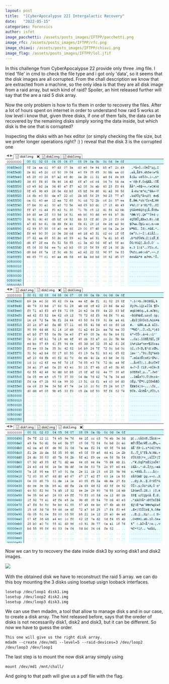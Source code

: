 ```yaml
---
layout: post
title:  "[CyberApocalypse 22] Intergalactic Recovery"
date:   "2022-05-15"
categories: Forensics
author: isfet
image_pacchetti: /assets/posts_images/IFTPP/pacchetti.png
image_rfc: /assets/posts_images/IFTPP/rfc.png
image_chiavi: /assets/posts_images/IFTPP/chiavi.png
image_flag: /assets/posts_images/IFTPP/lol.jfif
---
```


In this challenge from CyberApocalypse 22 provide only three .img file. 
I tried 'file' in cmd to check the file type and i got only 'data', so it seems that the disk images are all corrupted. From the chall description we know that are extracted from a machine, so the only idea is that they are all disk image from a raid array, but wich kind of raid? Spoiler, an hint released further will say that the are a raid 5 disk array.

Now the only problem is how to fix them in order to recovery the files. After a lot of hours spent on internet in order to understand how raid 5 works at low level i know that, given three disks, if one of them fails, the data can be recovered by the remaining disks simply xoring the data inside, but which disk is the one that is corrupted?

Inspecting the disks with an hex editor (or simply checking the file size, but we prefer longer operations right? :) ) reveal that the disk 3 is the corrupted one

![](/assets/posts_images/intergalactic_recovery/disk1.png)
![](/assets/posts_images/intergalactic_recovery/disk2.png)
![](/assets/posts_images/intergalactic_recovery/disk3.png)

Now we can try to recovery the date inside disk3 by xoring disk1 and disk2 images.

![](/assets/posts_images/intergalactic_recovery/XorFiles.png)

With the obtained disk we have to reconstruct the raid 5 array. we can do this boy mounting the 3 disks using losetup usign looback interfaces.

```
losetup /dev/loop1 disk1.img
losetup /dev/loop2 disk2.img
losetup /dev/loop3 disk3.img
```

We can use then mdadm, a tool that allow to manage disk s and in our case, to create a disk array. The hint released before, says that the oreder of disks is not necessarilly disk1, disk2 and disk3, but it can be different. So now we have to guess the order.

```
This one will give us the right disk array.
mdadm --create /dev/md1 --level=5 --raid-devices=3 /dev/loop2 /dev/loop3 /dev/loop1 
```

The last step is to mount the now disk array simply using 

```
mount /dev/md1 /mnt/chall/
```

And going to that path will give us a pdf file with the flag.

